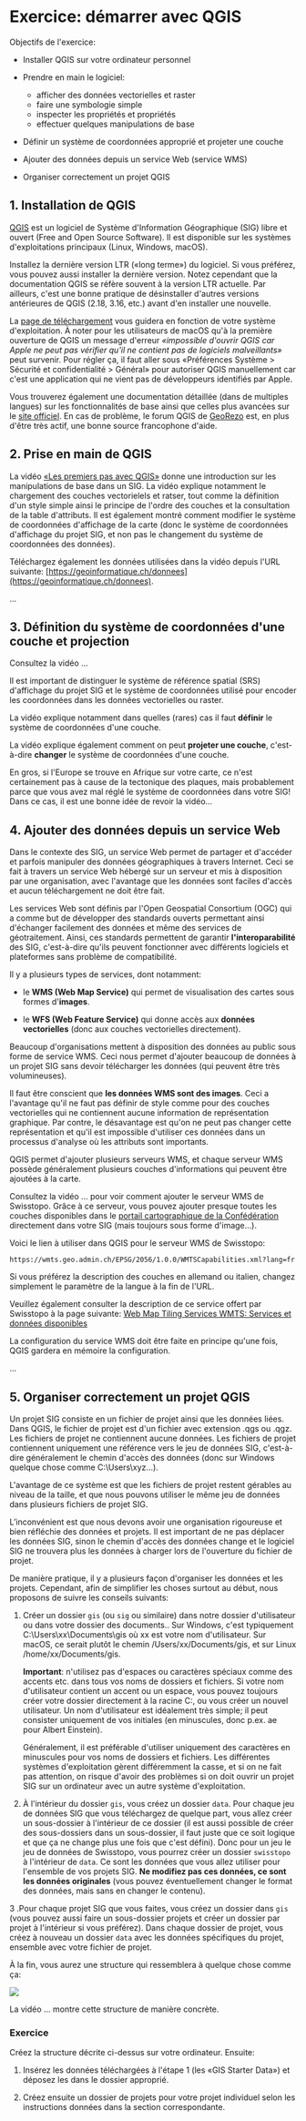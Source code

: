 # Exercice: démarrer avec QGIS

Objectifs de l'exercice:

- Installer QGIS sur votre ordinateur personnel

- Prendre en main le logiciel:
    - afficher des données vectorielles et raster
    - faire une symbologie simple
    - inspecter les propriétés et propriétés
    - effectuer quelques manipulations de base

- Définir un système de coordonnées approprié et projeter une couche

- Ajouter des données depuis un service Web (service WMS)

- Organiser correctement un projet QGIS


## 1. Installation de QGIS

[QGIS](https://qgis.org/) est un logiciel de Système d'Information Géographique (SIG) libre et ouvert (Free and Open Source Software). Il est disponible sur les systèmes d'exploitations principaux (Linux, Windows, macOS).

Installez la dernière version LTR («long terme») du logiciel. Si vous préférez, vous pouvez aussi installer la dernière version. Notez cependant que la documentation QGIS se réfère souvent à la version LTR actuelle. Par ailleurs, c'est une bonne pratique de désinstaller d'autres versions antérieures de QGIS (2.18, 3.16, etc.) avant d'en installer une nouvelle.

La [page de téléchargement](https://qgis.org/download/) vous guidera en fonction de votre système d'exploitation. À noter pour les utilisateurs de macOS qu'à la première ouverture de QGIS un message d'erreur *«impossible d'ouvrir QGIS car Apple ne peut pas vérifier qu'il ne contient pas de logiciels malveillants»* peut survenir. Pour régler ça, il faut aller sous «Préférences Système > Sécurité et confidentialité > Général» pour autoriser QGIS manuellement car c'est une application qui ne vient pas de développeurs identifiés par Apple.

Vous trouverez également une documentation détaillée (dans de multiples langues) sur les fonctionnalités de base ainsi que celles plus avancées sur le [site officiel](https://docs.qgis.org/3.34/fr/docs/index.html). En cas de problème, le forum QGIS de [GeoRezo](https://georezo.net/forum/viewforum.php?id=55) est, en plus d'être très actif, une bonne source francophone d'aide.


## 2. Prise en main de QGIS

La vidéo [«Les premiers pas avec QGIS»](https://youtu.be/1cEPEv934KE) donne une introduction sur les manipulations de base dans un SIG. La vidéo explique notamment le chargement des couches vectorielels et ratser, tout comme la définition d'un style simple ainsi le principe de l'ordre des couches et la consultation de la table d'attributs. Il est également montré comment modifier le système de coordonnées d'affichage de la carte (donc le système de coordonnées d'affichage du projet SIG, et non pas le changement du système de coordonnées des données).

Téléchargez également les données utilisées dans la vidéo depuis l'URL suivante: [https://geoinformatique.ch/donnees](https://geoinformatique.ch/donnees).


...


## 3. Définition du système de coordonnées d'une couche et projection

Consultez la vidéo ...

Il est important de distinguer le système de référence spatial (SRS) d'affichage du projet SIG et le système de coordonnées utilisé pour encoder les coordonnées dans les données vectorielles ou raster.

La vidéo explique notamment dans quelles (rares) cas il faut **définir** le système de coordonnées d'une couche.

La vidéo explique également comment on peut **projeter une couche**, c'est-à-dire **changer** le système de coordonnées d'une couche.

En gros, si l'Europe se trouve en Afrique sur votre carte, ce n'est certainement pas à cause de la tectonique des plaques, mais probablement parce que vous avez mal réglé le système de coordonnées dans votre SIG! Dans ce cas, il est une bonne idée de revoir la vidéo...



## 4. Ajouter des données depuis un service Web

Dans le contexte des SIG, un service Web permet de partager et d'accéder et parfois manipuler des données géographiques à travers Internet. Ceci se fait à travers un service Web hébergé sur un serveur et mis à disposition par une organisation, avec l'avantage que les données sont faciles d'accès et aucun téléchargement ne doit être fait.

Les services Web sont définis par l'Open Geospatial Consortium (OGC) qui a comme but de développer des standards ouverts permettant ainsi d'échanger facilement des données et même des services de géotraitement. Ainsi, ces standards permettent de garantir **l'interoparabilité** des SIG, c'est-à-dire qu'ils peuvent fonctionner avec différents logiciels et plateformes sans problème de compatibilité.

Il y a plusieurs types de services, dont notamment:

- le **WMS (Web Map Service)** qui permet de visualisation des cartes sous formes d'**images**.

- le **WFS (Web Feature Service)** qui donne accès aux **données vectorielles** (donc aux couches vectorielles directement).

Beaucoup d'organisations mettent à disposition des données au public sous forme de service WMS. Ceci nous permet d'ajouter beaucoup de données à un projet SIG sans devoir télécharger les données (qui peuvent être très volumineuses).

Il faut être conscient que **les données WMS sont des images**. Ceci a l'avantage qu'il ne faut pas définir de style comme pour des couches vectorielles qui ne contiennent aucune information de représentation graphique. Par contre, le désavantage est qu'on ne peut pas changer cette représentation et qu'il est impossible d'utiliser ces données dans un processus d'analyse où les attributs sont importants.

QGIS permet d'ajouter plusieurs serveurs WMS, et chaque serveur WMS possède généralement plusieurs couches d'informations qui peuvent être ajoutées à la carte.

Consultez la vidéo ... pour voir comment ajouter le serveur WMS de Swisstopo. Grâce à ce serveur, vous pouvez ajouter presque toutes les couches disponibles dans le [portail cartographique de la Confédération](https://map.geo.admin.ch) directement dans votre SIG (mais toujours sous forme d'image...).

Voici le lien à utiliser dans QGIS pour le serveur WMS de Swisstopo:

```text
https://wmts.geo.admin.ch/EPSG/2056/1.0.0/WMTSCapabilities.xml?lang=fr
```

Si vous préférez la description des couches en allemand ou italien, changez simplement le paramètre de la langue à la fin de l'URL.

Veuillez également consulter la description de ce service offert par Swisstopo à la page suivante: 
[Web Map Tiling Services WMTS: Services et données disponibles](https://www.geo.admin.ch/fr/wmts-services-et-donnees-disponibles)

La configuration du service WMS doit être faite en principe qu'une fois, QGIS gardera en mémoire la configuration.


...


## 5. Organiser correctement un projet QGIS

Un projet SIG consiste en un fichier de projet ainsi que les données liées. Dans QGIS, le fichier de projet est d'un fichier avec extension .qgs ou .qgz. Les fichiers de projet ne contiennent aucune données. Les fichiers de projet contiennent uniquement une référence vers le jeu de données SIG, c'est-à-dire généralement le chemin d'accès des données (donc sur Windows quelque chose comme C:\Users\xyz\...).

L'avantage de ce système est que les fichiers de projet restent gérables au niveau de la taille, et que nous pouvons utiliser le même jeu de données dans plusieurs fichiers de projet SIG.

L’inconvénient est que nous devons avoir une organisation rigoureuse et bien réfléchie des données et projets. Il est important de ne pas déplacer les données SIG, sinon le chemin d'accès des données change et le logiciel SIG ne trouvera plus les données à charger lors de l'ouverture du fichier de projet.

De manière pratique, il y a plusieurs façon d'organiser les données et les projets. Cependant, afin de simplifier les choses surtout au début, nous proposons de suivre les conseils suivants:

1. Créer un dossier `gis` (ou `sig` ou similaire) dans notre dossier d'utilisateur ou dans votre dossier des documents.. Sur Windows, c'est typiquement C:\Users\xx\Documents\gis où xx est votre nom d'utilisateur. Sur macOS, ce serait plutôt le chemin /Users/xx/Documents/gis, et sur Linux /home/xx/Documents/gis.

   **Important**: n'utilisez pas d'espaces ou caractères spéciaux comme des accents etc. dans tous vos noms de dossiers et fichiers. Si votre nom d'utilisateur contient un accent ou un espace, vous pouvez toujours créer votre dossier directement à la racine C:\, ou vous créer un nouvel utilisateur. Un nom d'utilisateur est idéalement très simple; il peut consister uniquement de vos initiales (en minuscules, donc p.ex. ae pour Albert Einstein).

   Généralement, il est préférable d'utiliser uniquement des caractères en minuscules pour vos noms de dossiers et fichiers. Les différentes systèmes d'exploitation gèrent différemment la casse, et si on ne fait pas attention, on risque d'avoir des problèmes si on doit ouvrir un projet SIG sur un ordinateur avec un autre système d'exploitation.

2. À l'intérieur du dossier `gis`, vous créez un dossier `data`. Pour chaque jeu de données SIG que vous téléchargez de quelque part, vous allez créer un sous-dossier à l'intérieur de ce dossier (il est aussi possible de créer des sous-dossiers dans un sous-dossier, il faut juste que ce soit logique et que ça ne change plus une fois que c'est défini). Donc pour un jeu le jeu de données de Swisstopo, vous pourrez créer un dossier `swisstopo` à l'intérieur de `data`. Ce sont les données que vous allez utiliser pour l'ensemble de vos projets SIG. **Ne modifiez pas ces données, ce sont les données originales** (vous pouvez éventuellement changer le format des données, mais sans en changer le contenu).

3 .Pour chaque projet SIG que vous faites, vous créez un dossier dans `gis` (vous pouvez aussi faire un sous-dossier projets et créer un dossier par projet à l'intérieur si vous préférez). Dans chaque dossier de projet, vous créez à nouveau un dossier `data` avec les données spécifiques du projet, ensemble avec votre fichier de projet.

   À la fin, vous aurez une structure qui ressemblera à quelque chose comme ça:

   ![](assets/structure-projets-sig-annot.png)

La vidéo ... montre cette structure de manière concrète.

### Exercice

Créez la structure décrite ci-dessus sur votre ordinateur. Ensuite:

1. Insérez les données téléchargées à l'étape 1 (les «GIS Starter Data») et déposez les dans le dossier approprié.

2. Créez ensuite un dossier de projets pour votre projet individuel selon les instructions données dans la section correspondante.
